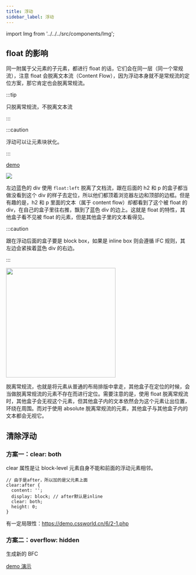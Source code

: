 ```yaml
---
title: 浮动
sidebar_label: 浮动
---
```


import Img from '../../../src/components/Img';

## float 的影响

同一附属于父元素的子元素，都进行 float 的话，它们会在同一层（同一个常规流），注意 float 会脱离文本流（Content Flow），因为浮动本身就不是常规流的定位方案，那它肯定也会脱离常规流。

:::tip

只脱离常规流，不脱离文本流

:::

:::caution

浮动可以让元素块状化。

:::

[demo](https://codepen.io/muwenzi/pen/OeQWYa)

<img src='https://cosmos-x.oss-cn-hangzhou.aliyuncs.com/56ioUC.jpg'/>

左边蓝色的 div 使用 `float:left` 脱离了文档流，跟在后面的 h2 和 p 的盒子都当做没看到这个 div 的样子去定位，所以他们都顶着浏览器左边和顶部的边框。但是有趣的是，h2 和 p 里面的文本（属于 content flow）却都看到了这个被 float 的 div，在自己的盒子里往右推，飘到了蓝色 div 的边上。这就是 float 的特性，其他盒子看不见被 float 的元素，但是其他盒子里的文本看得见。

:::caution

跟在浮动后面的盒子要是 block box，如果是 inline box 则会遵循 IFC 规则，其左边会紧挨着蓝色 div 的右边。

:::

<Img width="300" align="center" src='https://cosmos-x.oss-cn-hangzhou.aliyuncs.com/HKyIQz.jpg'/>

脱离常规流，也就是将元素从普通的布局排版中拿走，其他盒子在定位的时候，会当做脱离常规流的元素不存在而进行定位。需要注意的是，使用 float 脱离常规流时，其他盒子会无视这个元素，但其他盒子内的文本依然会为这个元素让出位置，环绕在周围。而对于使用 absolute 脱离常规流的元素，其他盒子与其他盒子内的文本都会无视它。

## 清除浮动

### 方案一：clear: both

clear 属性是让 block-level 元素自身不能和前面的浮动元素相邻。

```less
// 由于是after，所以加的是父元素上面
clear:after {
  content: '';
  display: block; // after默认是inline
  clear: both;
  height: 0;
}
```

有一定局限性：https://demo.cssworld.cn/6/2-1.php

### 方案二：overflow: hidden

生成新的 BFC

[demo 演示](https://codepen.io/ustc-han/pen/XLBWaY)
